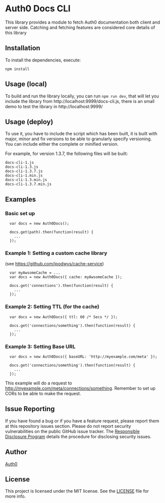 # Auth0 Docs CLI

This library provides a module to fetch Auth0 documentation both client and server side. Catching and fetching features are considered core details of this library

## Installation

To install the dependencies, execute:

`npm install`


## Usage (local)
To build and run the library locally, you can run
`npm run dev`, that will let you include the library from http://localhost:9999/docs-cli.js, there is an small demo to test the library in http://localhost:9999/

## Usage (deploy)
To use it, you have to include the script which has been built, it is built with major, minor and fix versions to be able to granularly specify versioning. You can include either the complete or minified version.

For example, for version 1.3.7, the following files will be built:

```
docs-cli-1.js
docs-cli-1.3.js
docs-cli-1.3.7.js
docs-cli-1.min.js
docs-cli-1.3.min.js
docs-cli-1.3.7.min.js
```

## Examples

### Basic set up

```
  var docs = new Auth0Docs();

  docs.get(path).then(function(result) {
    ...
  });
```

### Example 1: Setting a custom cache library 
(see https://github.com/jpodwys/cache-service)

```
  var myAwsomeCache = ...
  var docs = new Auth0Docs({ cache: myAwsomeCache });

  docs.get('connections').then(function(result) {
    ...
  });
```

### Example 2: Setting TTL (for the cache)
```
  var docs = new Auth0Docs({ ttl: 60 /* Secs */ });

  docs.get('connections/something').then(function(result) {
    ...
  });
```

### Example 3: Setting Base URL
```
  var docs = new Auth0Docs({ baseURL: 'http://myexample.com/meta' });

  docs.get('connections/something').then(function(result) {
    ...
  });
```

This example will do a request to http://myexample.com/meta/connections/something. 
Remember to set up CORs to be able to make the request.

## Issue Reporting

If you have found a bug or if you have a feature request, please report them at this repository issues section. Please do not report security vulnerabilities on the public GitHub issue tracker. The [Responsible Disclosure Program](https://auth0.com/whitehat) details the procedure for disclosing security issues.

## Author

[Auth0](auth0.com)

## License

This project is licensed under the MIT license. See the [LICENSE](LICENSE) file for more info.
